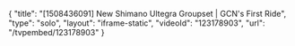 {
    "title": "[1508436091] New Shimano Ultegra Groupset | GCN's First Ride",
    "type": "solo",
    "layout": "iframe-static",
    "videoId": "123178903",
    "url": "\/tvpembed\/123178903"
}